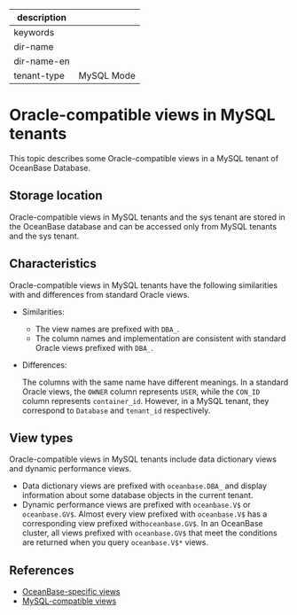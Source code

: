 |description||
|---|---|
|keywords||
|dir-name||
|dir-name-en||
|tenant-type|MySQL Mode|

# Oracle-compatible views in MySQL tenants

This topic describes some Oracle-compatible views in a MySQL tenant of OceanBase Database.

## Storage location

Oracle-compatible views in MySQL tenants and the sys tenant are stored in the OceanBase database and can be accessed only from MySQL tenants and the sys tenant.

## Characteristics

Oracle-compatible views in MySQL tenants have the following similarities with and differences from standard Oracle views.

* Similarities:
   * The view names are prefixed with `DBA_`.
   * The column names and implementation are consistent with standard Oracle views prefixed with `DBA_`.
* Differences:

   The columns with the same name have different meanings. In a standard Oracle views, the `OWNER` column represents `USER`, while the `CON_ID` column represents `container_id`. However, in a MySQL tenant, they correspond to `Database` and `tenant_id` respectively.

## View types

Oracle-compatible views in MySQL tenants include data dictionary views and dynamic performance views.

* Data dictionary views are prefixed with `oceanbase.DBA_` and display information about some database objects in the current tenant.
* Dynamic performance views are prefixed with `oceanbase.V$` or `oceanbase.GV$`. Almost every view prefixed with `oceanbase.V$` has a corresponding view prefixed with`oceanbase.GV$`. In an OceanBase cluster, all views prefixed with `oceanbase.GV$` that meet the conditions are returned when you query `oceanbase.V$*` views.

## References

* [OceanBase-specific views](200.oceanBase-own-view-of-mysql-mode.md)
* [MySQL-compatible views](300.mysql-compatible-view-of-mysql-mode.md)